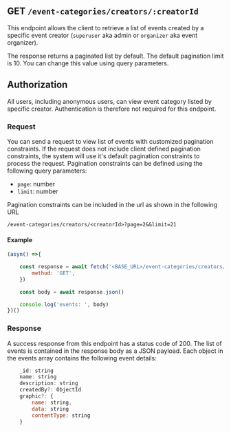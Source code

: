## GET `/event-categories/creators/:creatorId`

This endpoint allows the client to retrieve a list of events created by a specific event creator (`superuser` aka admin or `organizer` aka event organizer). 

The response returns a paginated list by default. The default pagination limit is 10. You can change this value using query parameters.


## Authorization
All users, including anonymous users, can view event category listed by specific creator. Authentication is therefore not required for this endpoint.

### Request
You can send a request to view list of events with customized pagination constraints. If the request does not include client defined pagination constraints, the system will use it's default pagination constraints to process the request. Pagination constraints can be defined using the following query parameters:

- `page`: number
- `limit`: number

Pagination constraints can be included in the url as shown in the following URL

```t
/event-categories/creators/<creatorId>?page=2&&limit=21
```

#### Example

```javascript
(asyn() =>{

    const response = await fetch('<BASE_URL>/event-categories/creators/<creatorId>?page=2&&limit=21', {
        method: 'GET',
    })

    const body = await response.json()

    console.log('events: ', body)
})()
 ```

### Response
A success response from this endpoint has a status code of 200. The list of events is contained in the response body as a JSON payload. Each object in the events array contains the following event details:

```javascript
    _id: string
    name: string
    description: string
    createdBy?: ObjectId
    graphic?: {
        name: string,
        data: string
        contentType: string
    }
```
